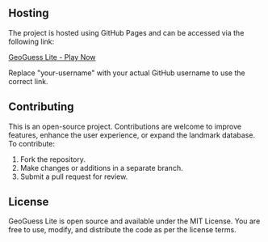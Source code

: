 
## Hosting

The project is hosted using GitHub Pages and can be accessed via the following link:

[GeoGuess Lite - Play Now](https://your-username.github.io/GeoGuessLite/)

Replace "your-username" with your actual GitHub username to use the correct link.

## Contributing

This is an open-source project. Contributions are welcome to improve features, enhance the user experience, or expand the landmark database. To contribute:
1. Fork the repository.
2. Make changes or additions in a separate branch.
3. Submit a pull request for review.

## License

GeoGuess Lite is open source and available under the MIT License. You are free to use, modify, and distribute the code as per the license terms.

